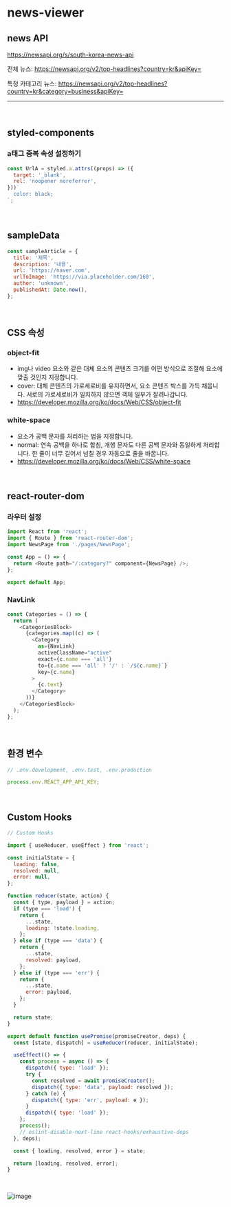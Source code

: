 # news-viewer

## news API

https://newsapi.org/s/south-korea-news-api

전체 뉴스: https://newsapi.org/v2/top-headlines?country=kr&apiKey=

특정 카테고리 뉴스: https://newsapi.org/v2/top-headlines?country=kr&category=business&apiKey=

---

<br />

## styled-components

### a태그 중복 속성 설정하기

```js
const UrlA = styled.a.attrs((props) => ({
  target: '_blank',
  rel: 'noopener noreferrer',
}))`
  color: black;
`;
```

<br />

## sampleData

```js
const sampleArticle = {
  title: '제목',
  description: '내용',
  url: 'https://naver.com',
  urlToImage: 'https://via.placeholder.com/160',
  author: 'unknown',
  publishedAt: Date.now(),
};
```

<br />

## CSS 속성

### object-fit

- img나 video 요소와 같은 대체 요소의 콘텐츠 크기를 어떤 방식으로 조절해 요소에 맞출 것인지 지정합니다.
- cover: 대체 콘텐츠의 가로세로비를 유지하면서, 요소 콘텐츠 박스를 가득 채웁니다. 서로의 가로세로비가 일치하지 않으면 객체 일부가 잘려나갑니다.
- https://developer.mozilla.org/ko/docs/Web/CSS/object-fit

### white-space

- 요소가 공백 문자를 처리하는 법을 지정합니다.
- normal: 연속 공백을 하나로 합침, 개행 문자도 다른 공백 문자와 동일하게 처리합니다. 한 줄이 너무 길어서 넘칠 경우 자동으로 줄을 바꿉니다.
- https://developer.mozilla.org/ko/docs/Web/CSS/white-space

<br />

## react-router-dom

### 라우터 설정

```js
import React from 'react';
import { Route } from 'react-router-dom';
import NewsPage from './pages/NewsPage';

const App = () => {
  return <Route path="/:category?" component={NewsPage} />;
};

export default App;
```

### NavLink

```js
const Categories = () => {
  return (
    <CategoriesBlock>
      {categories.map((c) => (
        <Category
          as={NavLink}
          activeClassName="active"
          exact={c.name === 'all'}
          to={c.name === 'all' ? '/' : `/${c.name}`}
          key={c.name}
        >
          {c.text}
        </Category>
      ))}
    </CategoriesBlock>
  );
};
```

<br />

## 환경 변수

```js
// .env.development, .env.test, .env.production

process.env.REACT_APP_API_KEY;
```

<br />

## Custom Hooks

```js
// Custom Hooks

import { useReducer, useEffect } from 'react';

const initialState = {
  loading: false,
  resolved: null,
  error: null,
};

function reducer(state, action) {
  const { type, payload } = action;
  if (type === 'load') {
    return {
      ...state,
      loading: !state.loading,
    };
  } else if (type === 'data') {
    return {
      ...state,
      resolved: payload,
    };
  } else if (type === 'err') {
    return {
      ...state,
      error: payload,
    };
  }

  return state;
}

export default function usePromise(promiseCreator, deps) {
  const [state, dispatch] = useReducer(reducer, initialState);

  useEffect(() => {
    const process = async () => {
      dispatch({ type: 'load' });
      try {
        const resolved = await promiseCreator();
        dispatch({ type: 'data', payload: resolved });
      } catch (e) {
        dispatch({ type: 'err', payload: e });
      }
      dispatch({ type: 'load' });
    };
    process();
    // eslint-disable-next-line react-hooks/exhaustive-deps
  }, deps);

  const { loading, resolved, error } = state;

  return [loading, resolved, error];
}
```

<br />

![image](https://user-images.githubusercontent.com/63990390/130591329-c54293fa-0eb9-467d-805f-be5205026c69.png)
